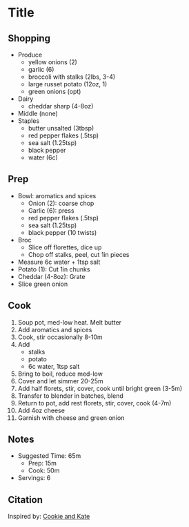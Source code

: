 # Title

## Shopping

- Produce
    - yellow onions (2)
    - garlic (6)
    - broccoli with stalks (2lbs, 3-4)
    - large russet potato (12oz, 1)
    - green onions (opt)
- Dairy
    - cheddar sharp (4-8oz)
- Middle (none)
- Staples
    - butter unsalted (3tbsp)
    - red pepper flakes (.5tsp)
    - sea salt (1.25tsp)
    - black pepper
    - water (6c)

## Prep

- Bowl: aromatics and spices
    - Onion (2): coarse chop
    - Garlic (6): press
    - red pepper flakes (.5tsp)
    - sea salt (1.25tsp)
    - black pepper (10 twists)
- Broc
    - Slice off florettes, dice up
    - Chop off stalks, peel, cut 1in pieces
- Measure 6c water + 1tsp salt
- Potato (1): Cut 1in chunks
- Cheddar (4-8oz): Grate
- Slice green onion

## Cook

1. Soup pot, med-low heat. Melt butter
1. Add aromatics and spices
1. Cook, stir occasionally 8-10m
1. Add
    - stalks
    - potato
    - 6c water, 1tsp salt
1. Bring to boil, reduce med-low
1. Cover and let simmer 20-25m
1. Add half florets, stir, cover, cook until bright green (3-5m)
1. Transfer to blender in batches, blend
1. Return to pot, add rest florets, stir, cover, cook (4-7m)
1. Add 4oz cheese
1. Garnish with cheese and green onion

## Notes

- Suggested Time: 65m
    - Prep: 15m
    - Cook: 50m
- Servings: 6

## Citation

Inspired by: [Cookie and Kate](https://cookieandkate.com/broccoli-cheese-soup-recipe/#tasty-recipes-35739-jump-target)
